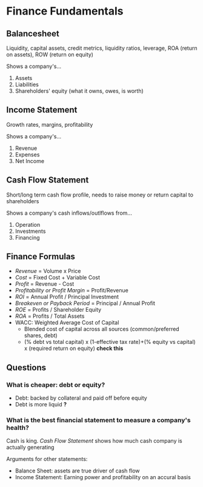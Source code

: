 # Finance Fundamentals 

## Balancesheet

Liquidity, capital assets, credit metrics, liquidity ratios, leverage, ROA (return on assets), ROW (return on equity)

Shows a company's...

1. Assets
2. Liabilities
3. Shareholders' equity (what it owns, owes, is worth)


## Income Statement

Growth rates, margins, profitability

Shows a company's...

1.  Revenue
2.  Expenses
3.  Net Income


## Cash Flow Statement

Short/long term cash flow profile, needs to raise money or return capital to shareholders

Shows a company's cash inflows/outlflows from...

1.  Operation
2.  Investments
3.  Financing



## Finance Formulas 

- *Revenue* = Volume x Price
- *Cost* = Fixed Cost + Variable Cost
- *Profit* = Revenue - Cost
- *Profitability or Profit Margin* = Profit/Revenue
- *ROI* = Annual Profit / Principal Investment
- *Breakeven or Payback Period* = Principal / Annual Profit
- *ROE* = Profits / Shareholder Equity
- *ROA* = Profits / Total Assets
- WACC: Weighted Average Cost of Capital
    - Blended cost of capital across all sources (common/preferred shares,
    debt)
    - (% debt vs total capital) x (1-effective tax rate)+(% equity vs
    capital) x (required return on equity) **check this**

## Questions

### What is cheaper: debt or equity?

- Debt: backed by collateral and paid off before equity
- Debt is more liquid **?**

### What is the best financial statement to measure a company's health?

Cash is king. *Cash Flow Statement* shows how much cash company is actually generating

Arguments for other statements:

- Balance Sheet: assets are true driver of cash flow
- Income Statement: Earning power and profitability on an accural basis
